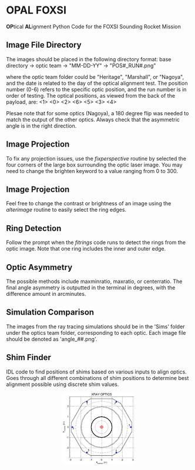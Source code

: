 # OPAL FOXSI
**OP**tical **AL**ignment Python Code for the FOXSI Sounding Rocket Mission

## Image File Directory
The images should be placed in the following directory format:
base directory -> optic team -> "MM-DD-YY" -> "POS#_RUN#.png"

where the optic team folder could be "Heritage", "Marshall", or "Nagoya", and the date is related to the day of the optical alignment test.
The position number (0-6) refers to the specific optic position, and the run number is in order of testing.
The optical positions, as viewed from the back of the payload, are:
   <1>
<0>   <2>
   <6>
<5>   <3>
   <4>

Plesae note that for some optics (Nagoya), a 180 degree flip was needed to match the output of the other optics. 
Always check that the asymmetric angle is in the right direction.

## Image Projection
To fix any projection issues, use the *fixperspective* routine by selected the four corners of the large box surrounding the optic laser image.
You may need to change the brighten keyword to a value ranging from 0 to 300.

## Image Projection
Feel free to change the contrast or brightness of an image using the *alterimage* routine to easily select the ring edges.

## Ring Detection
Follow the prompt when the *fitrings* code runs to detect the rings from the optic image.
Note that one ring includes the inner and outer edge.

## Optic Asymmetry
The possible methods include maxminratio, maxratio, or centerratio.
The final angle asymmetry is outputted in the terminal in degrees, with the difference amount in arcminutes.

## Simulation Comparison
The images from the ray tracing simulations should be in the 'Sims' folder under the optics team folder, corresponding to each optic.
Each image file should be denoted as 'angle_##.png'.

## Shim Finder
IDL code to find positions of shims based on various inputs to align optics.
Goes through all different combinations of shim positions to determine best alignment possible using discrete shim values.
<div style="text-align: center;">
  <img src="Images/FOXSI_Optics_ReferenceFig.pdf" alt="FOXSI Optics" width="200"/>
</div>

